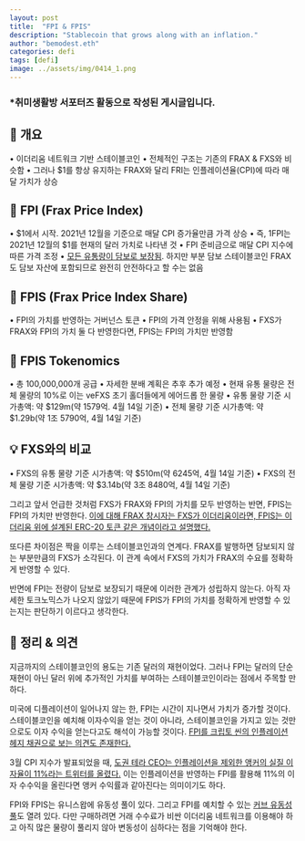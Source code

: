 ```yaml
---
layout: post
title:  "FPI & FPIS"
description: "Stablecoin that grows along with an inflation."
author: "bemodest.eth"
categories: defi
tags: [defi]
image: ../assets/img/0414_1.png
---
```


### *취미생활방 서포터즈 활동으로 작성된 게시글입니다.

## 🔎 개요
• 이더리움 네트워크 기반 스테이블코인
• 전체적인 구조는 기존의 FRAX & FXS와 비슷함
• 그러나 $1를 항상 유지하는 FRAX와 달리 FRI는 인플레이션율(CPI)에 따라 매달 가치가 상승

## 🔎 FPI (Frax Price Index)
• $1에서 시작. 2021년 12월을 기준으로 매달 CPI 증가율만큼 가격 상승
• 즉, 1FPI는 2021년 12월의 $1를 현재의 달러 가치로 나타낸 것
• FPI 준비금으로 매달 CPI 지수에 따른 가격 조정
• [모든 유통량이 담보로 보장됨](https://t.me/fraxfinance/188604). 하지만 부분 담보 스테이블코인 FRAX도 담보 자산에 포함되므로 완전히 안전하다고 할 수는 없음

## 🔎 FPIS (Frax Price Index Share)
• FPI의 가치를 반영하는 거버넌스 토큰
• FPI의 가격 안정을 위해 사용됨
• FXS가 FRAX와 FPI의 가치 둘 다 반영한다면, FPIS는 FPI의 가치만 반영함

## 🔎 FPIS Tokenomics
• 총 100,000,000개 공급
• 자세한 분배 계획은 추후 추가 예정
• 현재 유통 물량은 전체 물량의 10%로 이는 veFXS 초기 홀더들에게 에어드롭 한 물량
• 유통 물량 기준 시가총액: 약 $129m(약 1579억. 4월 14일 기준)
• 전체 물량 기준 시가총액: 약 $1.29b(약 1조 5790억, 4월 14일 기준)

## 💡 FXS와의 비교
• FXS의 유통 물량 기준 시가총액: 약 $510m(약 6245억, 4월 14일 기준)
• FXS의 전체 물량 기준 시가총액: 약 $3.14b(약 3조 8480억, 4월 14일 기준)

그리고 앞서 언급한 것처럼 FXS가 FRAX와 FPI의 가치를 모두 반영하는 반면, FPIS는 FPI의 가치만 반영한다. [이에 대해 FRAX 창시자는 FXS가 이더리움이라면, FPIS는 이더리움 위에 설계된 ERC-20 토큰 같은 개념이라고 설명했다.](https://t.me/fraxfinance/188482)

또다른 차이점은 짝을 이루는 스테이블코인과의 연계다. FRAX를 발행하면 담보되지 않는 부분만큼의 FXS가 소각된다. 이 관계 속에서 FXS의 가치가 FRAX의 수요를 정확하게 반영할 수 있다.

반면에 FPI는 전량이 담보로 보장되기 때문에 이러한 관계가 성립하지 않는다. 아직 자세한 토크노믹스가 나오지 않았기 때문에 FPIS가 FPI의 가치를 정확하게 반영할 수 있는지는 판단하기 이르다고 생각한다.

## 🔎 정리 & 의견
지금까지의 스테이블코인의 용도는 기존 달러의 재현이었다. 그러나 FPI는 달러의 단순 재현이 아닌 달러 위에 추가적인 가치를 부여하는 스테이블코인이라는 점에서 주목할 만하다.

미국에 디플레이션이 일어나지 않는 한, FPI는 시간이 지나면서 가치가 증가할 것이다. 스테이블코인을 예치해 이자수익을 얻는 것이 아니라, 스테이블코인을 가지고 있는 것만으로도 이자 수익을 얻는다고도 해석이 가능할 것이다. [FPI를 크립토 씬의 인플레이션 헤지 채권으로 보는 의견도 존재한다.](https://twitter.com/alphanonceStaff/status/1513781455675027456?s=20&t=9YVE_BZ796dofURWb7QKDQ)

3월 CPI 지수가 발표되었을 때, [도권 테라 CEO는 인플레이션을 제외한 앵커의 실질 이자율이 11%라는 트위터를 올렸다.](https://twitter.com/stablekwon/status/1513858261467889667?s=20&t=9YVE_BZ796dofURWb7QKDQ) 이는 인플레이션을 반영하는 FPI를 활용해 11%의 이자 수수익을 올린다면 앵커 수익률과 같아진다는 의미이기도 하다.

FPI와 FPIS는 유니스왑에 유동성 풀이 있다. 그리고 FPI를 예치할 수 있는 [커브 유동성 풀](https://curve.fi/factory-crypto/48)도 열려 있다. 다만 구매하려면 거래 수수료가 비싼 이더리움 네트워크를 이용해야 하고 아직 많은 물량이 풀리지 않아 변동성이 심하다는 점을 기억해야 한다.
